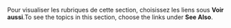 <span data-ttu-id="1d4e9-101">Pour visualiser les rubriques de cette section, choisissez les liens sous **Voir aussi**.</span><span class="sxs-lookup"><span data-stu-id="1d4e9-101">To see the topics in this section, choose the links under **See Also**.</span></span>